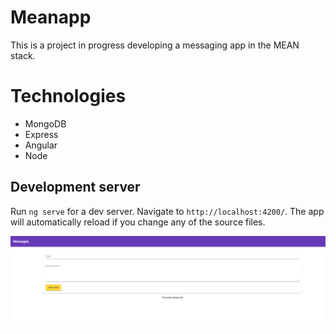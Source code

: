 # Meanapp

This is a project in progress developing a messaging app in the MEAN stack.

# Technologies
* MongoDB
* Express
* Angular
* Node


## Development server

Run `ng serve` for a dev server. Navigate to `http://localhost:4200/`. The app will automatically reload if you change any of the source files.

![Screenshot](./src/assets/Screenshot.png)
